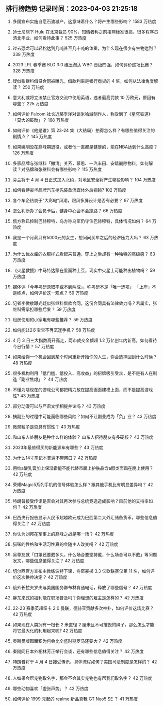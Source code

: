 
## 排行榜趋势 记录时间：2023-04-03 21:25:18
  
  1. 多国宣布实施自愿石油减产，这意味着什么？将产生哪些影响？ 1583 万热度
    
  2. 迪士尼旗下 Hulu 在北京裁员 90%，知情者称之前招聘标准很高，很多程序员清北毕业，如何看待此事？ 525 万热度
    
  3. 过去恐龙可以轻松达到几吨甚至几十吨的体重，为什么现在很少有生物达到？ 339 万热度
    
  4. 2023 LPL 春季赛 BLG 3:0 碾压淘汰 WBG 晋级四强，如何评价这场比赛？ 328 万热度
    
  5. 疑似张继科借贷合同被曝光，借款利率是银行商贷的 4 倍，如何从法律角度解读？ 250 万热度
    
  6. 意大利或将立法禁止官方交流中使用英语，违者最高罚款 10 万欧元，原因有哪些？ 225 万热度
    
  7. 如何评价 Falcom 社长近藤季洋对谈米哈游制作人，称受到了《星穹铁道》「莫大的鼓励」？ 168 万热度
    
  8. 如何评价《他是谁》第 23-24 集（大结局）拍得怎么样？有哪些值得关注的剧情点？ 145 万热度
    
  9. 如果姚明没在巅峰期退役，或者他一直都是健康的，能在NBA达到什么高度？ 126 万热度
    
  10. 多家品牌与张继科「撇清」关系，慕思、一汽丰田、安踏删除物料，如何解读？对品牌和张继科会有哪些影响？ 115 万热度
    
  11. 芬兰将于 4 月 4 日正式加入北约，对地区安全将产生哪些影响？ 104 万热度
    
  12. 如何看待豪华品牌汽车抢先装备流媒体外后视镜? 102 万热度
    
  13. 各个车企热衷于“大彩电”风潮，跟风多屏设计是否有必要？ 97 万热度
    
  14. 怎么判断办了会员卡后，健身中心会不会跑路？ 66 万热度
    
  15. 俄方称已控制巴赫穆特，乌方称乌军仍守住巴赫穆特，具体情况如何？ 64 万热度
    
  16. 我是一个月薪只有5000元的女生，想问问买车之后的经济压力大吗？ 63 万热度
    
  17. 为什么优衣库的衣服样式看起来普通，穿上之后却有一种独特的高级感？ 63 万热度
    
  18. 《火星救援》中马特达蒙在里面种土豆，现实中火星上可能种出植物吗？ 59 万热度
    
  19. 媒体评「今年考研录取率或不到两成」，称考研不是「唯一选项」 「上岸」不是终点，如何评价这一观点？ 59 万热度
    
  20. 记者李微敖曝光疑似张继科借款合同，这份合同具有法律效力吗？若属实，张继科需承担哪些后果？ 59 万热度
    
  21. 租房使用的小家电有哪些推荐？ 59 万热度
    
  22. 如何能让2岁宝宝不再沉迷手机？ 58 万热度
    
  23. 4 月 3 日三大指数高开高走，两市成交金额超 1.2 万亿创年内新高，如何看待今日行情？ 57 万热度
    
  24. 如果给你一个机会回到某个时间重新开始你的人生，你会选择回到什么时候？ 48 万热度
    
  25. 很多机构利用「低门槛、低投入、高收益」的招牌吸引受众，是不是有人在制造「副业焦虑」？ 44 万热度
    
  26. 不懂为啥现在的游戏公司都把精力放在提高画面建模上面，而不是提高游戏性? 43 万热度
    
  27. 部分动漫可以与严肃文学相提并论吗？ 43 万热度
    
  28. 搞副业的过程中可能面临哪些风险？如何不让副业成为「负」业？ 43 万热度
    
  29. 微观粒子是否具有惯性？ 43 万热度
    
  30. 和山东人处朋友是种什么样的体验？ 山东人招待朋友有多硬核？ 43 万热度
    
  31. 2023年最值得买的新能源车有哪些？ 43 万热度
    
  32. 为什么14寸笔记本普遍不带网口？ 42 万热度
    
  33. 用维a酸乳膏加上保湿霜能不能代替市面上护肤品含a醇类面霜在晚上使用？ 42 万热度
    
  34. 荣耀Magic5系列手机的信号体验怎么样？跟其他手机比有明显差异吗？ 42 万热度
    
  35. 特朗普接受传讯是否会对其再次参与总统竞选造成影响？目前他的支持率如何？ 42 万热度
    
  36. 巴西央行报告显示人民币超越欧元成为巴西第二大外汇储备货币，哪些信息值得关注？ 42 万热度
    
  37. 你认为刘邦在军事上的巅峰之战是哪一场？ 42 万热度
    
  38. 猫咪的性格和生活习性真的会随主人改变吗？ 42 万热度
    
  39. 吴尊友就「口罩还要戴多久，什么场合要坚持戴，什么场合可以不戴」等问题发文，哪些信息值得关注？ 42 万热度
    
  40. 切尔西官方宣布主教练波特下课，冬窗豪掷 3.3 亿欧联赛仅第 11 名，如何评价这次换帅决定？ 42 万热度
    
  41. 俄外长拉夫罗夫与美国国务卿布林肯通电话，释放了哪些信号？ 42 万热度
    
  42. 胖东来式的福利能在职场普及吗？你理想的雇主是怎样的？ 42 万热度
    
  43. 22-23 赛季英超纽卡 2:0 曼联，德赫亚贡献多次神扑，如何评价这场比赛？ 42 万热度
    
  44. 如果现在人类拥有一根长 2 米直径 2 厘米且不可摧毁的绳子，那么怎么才能将它最大化的利用起来呢? 42 万热度
    
  45. 奥斯曼版图面积为何会比全盛时期罗马还要大？ 42 万热度
    
  46. 秦刚同日本外相林芳正举行会谈，还有哪些信息值得关注？ 42 万热度
    
  47. 特朗普将于 4 月 4 日接受传讯，具体流程如何？美国司法制度是怎样的？ 42 万热度
    
  48. 人如果会帮宠物取名字，那会不会其实宠物也有帮我们取名字？ 42 万热度
    
  49. 哪些动物喜欢「虚张声势」？ 42 万热度
    
  50. 如何评价 1999 元起的 realme 新品真我 GT Neo5 SE ？ 41 万热度
    